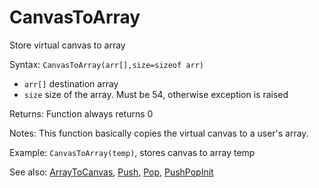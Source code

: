# CanvasToArray

Store virtual canvas to array

Syntax: `CanvasToArray(arr[],size=sizeof arr)`

* `arr[]` destination array 
* `size` size of the array. Must be 54, otherwise exception is raised 

Returns: Function always returns 0

Notes: This function basically copies the virtual canvas to a user's array.

Example: `CanvasToArray(temp)`, stores canvas to array temp

See also: [ArrayToCanvas](/api-native-functions/arraytocanvas.md), [Push](/api-native-functions/push.md), [Pop](/api-native-functions/pop.md), [PushPopInit](/api-native-functions/pushpopinit.md)

